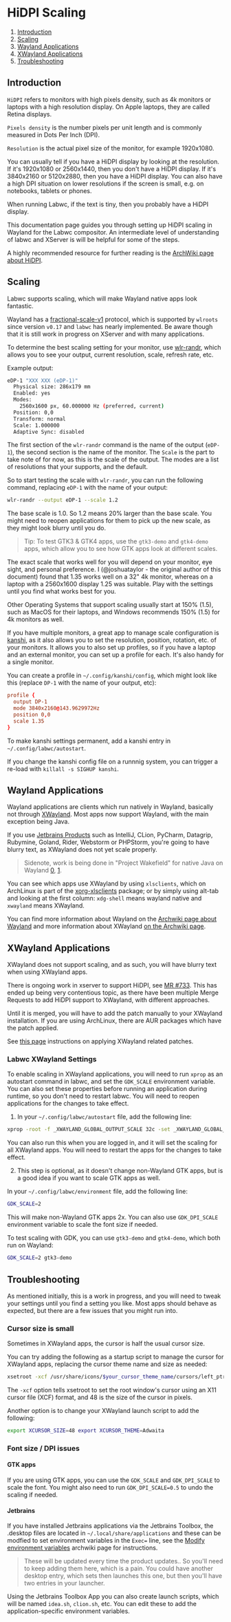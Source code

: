 # HiDPI Scaling

1. [Introduction](#introduction)
2. [Scaling](#scaling)
3. [Wayland Applications](#wayland-applications)
4. [XWayland Applications](#xwayland-applications)
5. [Troubleshooting](troubleshooting)

## Introduction

`HiDPI` refers to monitors with high pixels density, such as 4k monitors or
laptops with a high resolution display. On Apple laptops, they are called
Retina displays.

`Pixels density` is the number pixels per unit length and is commonly measured
in Dots Per Inch (DPI).

`Resolution` is the actual pixel size of the monitor, for example 1920x1080.

You can usually tell if you have a HiDPI display by looking at the resolution.
If it's 1920x1080 or 2560x1440, then you don't have a HiDPI display. If it's
3840x2160 or 5120x2880, then you have a HiDPI display. You can also have a high
DPI situation on lower resolutions if the screen is small, e.g. on notebooks,
tablets or phones.

When running Labwc, if the text is tiny, then you probably have a HiDPI display.

This documentation page guides you through setting up HiDPI scaling in Wayland
for the Labwc compositor. An intermediate level of understanding of labwc and
XServer is will be helpful for some of the steps.

A highly recommended resource for further reading is the
[ArchWiki page about HiDPI].

[ArchWiki page about HiDPI]: https://wiki.archlinux.org/title/HiDPI

## Scaling

Labwc supports scaling, which will make Wayland native apps look fantastic.

Wayland has a [fractional-scale-v1] protocol, which is supported by `wlroots`
since version `v0.17` and `labwc` has nearly implemented. Be aware though that
it is still work in progress on XServer and with many applications.

To determine the best scaling setting for your monitor, use [wlr-randr], which
allows you to see your output, current resolution, scale, refresh rate, etc.

Example output:

```sh
eDP-1 "XXX XXX (eDP-1)"
  Physical size: 286x179 mm
  Enabled: yes
  Modes:
    2560x1600 px, 60.000000 Hz (preferred, current)
  Position: 0,0
  Transform: normal
  Scale: 1.000000
  Adaptive Sync: disabled
```

The first section of the `wlr-randr` command is the name of the output
(`eDP-1`), the second section is the name of the monitor. The `Scale` is the
part to take note of for now, as this is the scale of the output. The modes are
a list of resolutions that your supports, and the default.

So to start testing the scale with `wlr-randr`, you can run the following
command, replacing `eDP-1` with the name of your output:

```sh
wlr-randr --output eDP-1 --scale 1.2
```

The base scale is 1.0. So 1.2 means 20% larger than the base scale. You might
need to reopen applications for them to pick up the new scale, as they might
look blurry until you do.

> Tip: To test GTK3 & GTK4 apps, use the `gtk3-demo` and `gtk4-demo` apps, which
> allow you to see how GTK apps look at different scales.

The exact scale that works well for you will depend on your monitor, eye sight,
and personal preference. I (@joshuataylor - the original author of this
document) found that 1.35 works well on a 32" 4k monitor, whereas on a laptop
with a 2560x1600 display 1.25 was suitable. Play with the settings until you
find what works best for you.

Other Operating Systems that support scaling usually start at 150% (1.5), such
as MacOS for their laptops, and Windows recommends 150% (1.5) for 4k monitors as
well.

If you have multiple monitors, a great app to manage scale configuration is
[kanshi], as it also allows you to set the resolution, position, rotation, etc.
of your monitors. It allows you to also set up profiles, so if you have a
laptop and an external monitor, you can set up a profile for each. It's also
handy for a single monitor.

You can create a profile in `~/.config/kanshi/config`, which might look like
this (replace `DP-1` with the name of your output, etc):

[fractional-scale-v1]: https://wayland.app/protocols/fractional-scale-v1
[wlr-randr]: https://sr.ht/~emersion/wlr-randr/
[kanshi]: https://sr.ht/~emersion/kanshi/

```conf
profile {
  output DP-1
  mode 3840x2160@143.9629972Hz
  position 0,0
  scale 1.35
}
```

To make kanshi settings permanent, add a kanshi entry in
`~/.config/labwc/autostart`.

If you change the kanshi config file on a runnnig system, you can trigger a
re-load with `killall -s SIGHUP kanshi`.

## Wayland Applications

Wayland applications are clients which run natively in Wayland, basically not
through [XWayland].  Most apps now support Wayland, with the main exception
being Java.

If you use [Jetbrains Products] such as IntelliJ, CLion, PyCharm, Datagrip,
Rubymine, Goland, Rider, Webstorm or PHPStorm, you're going to have blurry text,
as XWayland does not yet scale properly.

> Sidenote, work is being done in "Project Wakefield" for native Java on Wayland
> [0](https://wiki.openjdk.org/display/wakefield/Work+breakdown),
> [1](https://github.com/openjdk/wakefield/tree/pure_wl_toolkit).

[XWayland]: https://wayland.freedesktop.org/xserver.html
[Jetbrains Products]: https://www.jetbrains.com

You can see which apps use XWayland by using `xlsclients`, which on ArchLinux
is part of the [xorg-xlsclients] package; or by simply using alt-tab and
looking at the first column: `xdg-shell` means wayland native and `xwayland`
means XWayland.

[xorg-xlsclients]: https://archlinux.org/packages/extra/x86_64/xorg-xlsclients/

You can find more information about Wayland on the [Archwiki page about Wayland]
and more information about XWayland [on the Archwiki page].

[Archwiki page about Wayland]: https://wiki.archlinux.org/title/wayland
[on the Archwiki page]: https://wiki.archlinux.org/title/wayland#XWayland

## XWayland Applications

XWayland does not support scaling, and as such, you will have blurry text when
using XWayland apps.

There is ongoing work in xserver to support HiDPI, see [MR #733]. This has
ended up being very contentious topic, as there have been multiple Merge
Requests to add HiDPI support to XWayland, with different approaches.

Until it is merged, you will have to add the patch manually to your XWayland
installation. If you are using ArchLinux, there are AUR packages which have the
patch applied.

See [this page](hidpi-scaling-patches.html) instructions on applying XWayland
related patches.

[MR #733]: https://gitlab.freedesktop.org/xorg/xserver/-/merge_requests/733

### Labwc XWayland Settings

To enable scaling in XWayland applications, you will need to run `xprop` as an
autostart command in labwc, and set the `GDK_SCALE` environment variable. You
can also set these properties before running an application during runtime, so
you don't need to restart labwc. You will need to reopen applications for the
changes to take effect.

1. In your `~/.config/labwc/autostart` file, add the following line:

```sh
xprop -root -f _XWAYLAND_GLOBAL_OUTPUT_SCALE 32c -set _XWAYLAND_GLOBAL_OUTPUT_SCALE 2
```

You can also run this when you are logged in, and it will set the scaling for
all XWayland apps. You will need to restart the apps for the changes to take
effect.

2. This step is optional, as it doesn't change non-Wayland GTK apps, but is a
good idea if you want to scale GTK apps as well.

In your `~/.config/labwc/environment` file, add the following line:

```sh
GDK_SCALE=2
```

This will make non-Wayland GTK apps 2x. You can also use `GDK_DPI_SCALE`
environment variable to scale the font size if needed.

To test scaling with GDK, you can use `gtk3-demo` and `gtk4-demo`, which both
run on Wayland:

```sh
GDK_SCALE=2 gtk3-demo
```

## Troubleshooting

As mentioned initially, this is a work in progress, and you will need to tweak
your settings until you find a setting you like. Most apps should behave as
expected, but there are a few issues that you might run into.

### Cursor size is small

Sometimes in XWayland apps, the cursor is half the usual cursor size.

You can try adding the following as a startup script to manage the cursor for
XWayland apps, replacing the cursor theme name and size as needed:

```sh
xsetroot -xcf /usr/share/icons/$your_cursor_theme_name/cursors/left_ptr 48
```

The `-xcf` option tells xsetroot to set the root window's cursor using an X11
cursor file (XCF) format, and 48 is the size of the cursor in pixels.

Another option is to change your XWayland launch script to add the following:

```sh
export XCURSOR_SIZE=48 export XCURSOR_THEME=Adwaita
```

### Font size / DPI issues

#### GTK apps

If you are using GTK apps, you can use the `GDK_SCALE` and `GDK_DPI_SCALE` to
scale the font. You might also need to run `GDK_DPI_SCALE=0.5` to undo the
scaling if needed.

#### Jetbrains

If you have installed Jetbrains applications via the Jetbrains Toolbox, the
.desktop files are located in `~/.local/share/applications` and these can be
modfied to set environment variables in the `Exec=` line, see the
[Modify environment variables](https://wiki.archlinux.org/title/Desktop_entries#Modify_environment_variables)
archwiki page for instructions.

> These will be updated every time the product updates.. So you'll need to keep
> adding them here, which is a pain. You could have another desktop entry, which
> sets then launches this one, but then you'll have two entries in your
> launcher.

Using the Jetbrains Toolbox App you can also create launch scripts, which will
be named `idea.sh`, `clion.sh`, etc. You can edit these to add the
application-specific environment variables.

